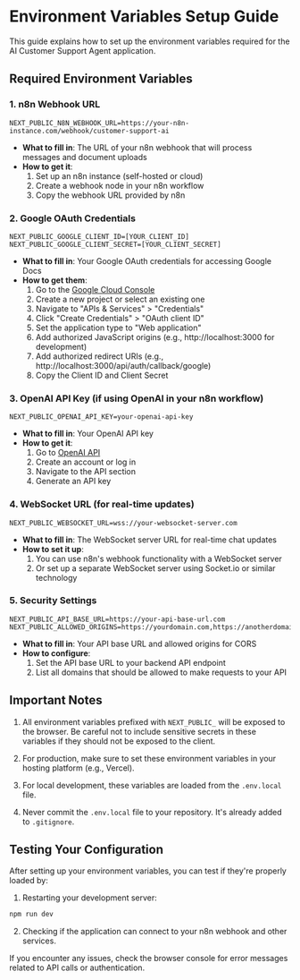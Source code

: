 # Environment Variables Setup Guide

This guide explains how to set up the environment variables required for the AI Customer Support Agent application.

## Required Environment Variables

### 1. n8n Webhook URL
```
NEXT_PUBLIC_N8N_WEBHOOK_URL=https://your-n8n-instance.com/webhook/customer-support-ai
```
- **What to fill in**: The URL of your n8n webhook that will process messages and document uploads
- **How to get it**: 
  1. Set up an n8n instance (self-hosted or cloud)
  2. Create a webhook node in your n8n workflow
  3. Copy the webhook URL provided by n8n

### 2. Google OAuth Credentials
```
NEXT_PUBLIC_GOOGLE_CLIENT_ID=[YOUR_CLIENT_ID]
NEXT_PUBLIC_GOOGLE_CLIENT_SECRET=[YOUR_CLIENT_SECRET]
```
- **What to fill in**: Your Google OAuth credentials for accessing Google Docs
- **How to get them**:
  1. Go to the [Google Cloud Console](https://console.cloud.google.com/)
  2. Create a new project or select an existing one
  3. Navigate to "APIs & Services" > "Credentials"
  4. Click "Create Credentials" > "OAuth client ID"
  5. Set the application type to "Web application"
  6. Add authorized JavaScript origins (e.g., http://localhost:3000 for development)
  7. Add authorized redirect URIs (e.g., http://localhost:3000/api/auth/callback/google)
  8. Copy the Client ID and Client Secret

### 3. OpenAI API Key (if using OpenAI in your n8n workflow)
```
NEXT_PUBLIC_OPENAI_API_KEY=your-openai-api-key
```
- **What to fill in**: Your OpenAI API key
- **How to get it**:
  1. Go to [OpenAI API](https://platform.openai.com/signup)
  2. Create an account or log in
  3. Navigate to the API section
  4. Generate an API key

### 4. WebSocket URL (for real-time updates)
```
NEXT_PUBLIC_WEBSOCKET_URL=wss://your-websocket-server.com
```
- **What to fill in**: The WebSocket server URL for real-time chat updates
- **How to set it up**:
  1. You can use n8n's webhook functionality with a WebSocket server
  2. Or set up a separate WebSocket server using Socket.io or similar technology

### 5. Security Settings
```
NEXT_PUBLIC_API_BASE_URL=https://your-api-base-url.com
NEXT_PUBLIC_ALLOWED_ORIGINS=https://yourdomain.com,https://anotherdomain.com
```
- **What to fill in**: Your API base URL and allowed origins for CORS
- **How to configure**:
  1. Set the API base URL to your backend API endpoint
  2. List all domains that should be allowed to make requests to your API

## Important Notes

1. All environment variables prefixed with `NEXT_PUBLIC_` will be exposed to the browser. Be careful not to include sensitive secrets in these variables if they should not be exposed to the client.

2. For production, make sure to set these environment variables in your hosting platform (e.g., Vercel).

3. For local development, these variables are loaded from the `.env.local` file.

4. Never commit the `.env.local` file to your repository. It's already added to `.gitignore`.

## Testing Your Configuration

After setting up your environment variables, you can test if they're properly loaded by:

1. Restarting your development server:
```bash
npm run dev
```

2. Checking if the application can connect to your n8n webhook and other services.

If you encounter any issues, check the browser console for error messages related to API calls or authentication.
